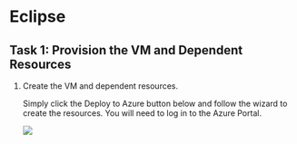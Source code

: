 # Eclipse
## Task 1: Provision the VM and Dependent Resources

1. Create the VM and dependent resources.
    
    Simply click the Deploy to Azure button below and follow the wizard to create the resources. You will need to log in to the Azure Portal.
                                                                     
	<a href="https://portal.azure.com/#create/Microsoft.Template/uri/https%3A%2F%2Fraw.githubusercontent.com%2Fnwcadence%2Fjava-dev-vsts%2Fmaster%2Fenv%2FJavaDevVSTS.json" target="_blank">
		<img src="http://azuredeploy.net/deploybutton.png"/>
	</a>
